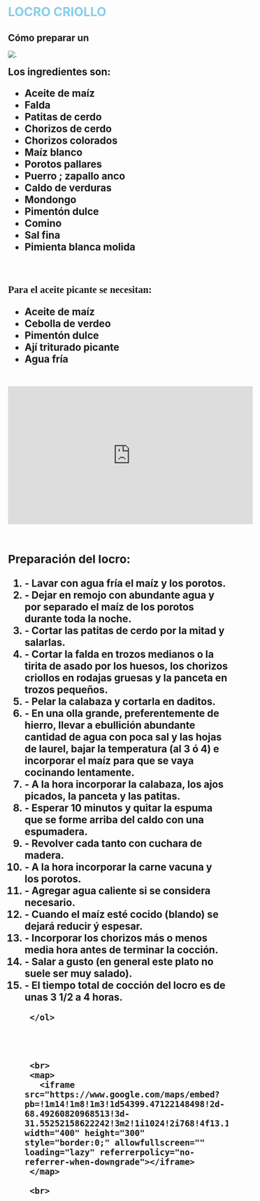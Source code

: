 <html lang="en" dir="ltr">
    <head>
    <meta charset="utf-8"
      <head>
  <body>
    <br>
    <h1 style="color:#87CEEB">LOCRO CRIOLLO</h1>
    <h2>Cómo preparar un </h2>
    <img src="https://encrypted-tbn0.gstatic.com/images?q=tbn:ANd9GcTPuzluSEv5Xk5oHBEiyZnaQ1NDJ2q0sqhRWw&usqp=CAU" alt=".">
    <br>
    <br>
    <b style="font-size:160%;">Los ingredientes son:</<b>
      <ul>
        <li>Aceite de maíz</li>
        <li>Falda</li>
        <li>Patitas de cerdo</li>
        <li>Chorizos de cerdo</li>
        <li>Chorizos colorados </li>
        <li>Maíz blanco</li>
        <li>Porotos pallares</li>
        <li>Puerro ; zapallo anco</li>
        <li>Caldo de verduras</li>
        <li>Mondongo</li>
        <li>Pimentón dulce </li>
        <li>Comino</li>
        <li>Sal fina</li>
        <li>Pimienta blanca molida</li>
     </ul>
     <br>
     <p style="font-family:verdana;">Para el aceite picante se necesitan:</p>
     <ul>
       <li>Aceite de maíz </li>
       <li>Cebolla de verdeo</li>
       <li>Pimentón dulce</li>
       <li>Ají triturado picante</li>
       <li>Agua fría</li>
     </ul>
     <br>
     <iframe width="560" height="315" src="https://www.youtube.com/embed/FItmfUAMKoU" title="YouTube video player" frameborder="0" allow="accelerometer; autoplay; clipboard-write; encrypted-media; gyroscope; picture-in-picture; web-share" allowfullscreen></iframe>
     <br>
     <br>
     <h3>Preparación del locro:</h3>
     <ol>
       <li>- Lavar con agua fría el maíz y los porotos.</li>
       <li>- Dejar en remojo con abundante agua y por separado el maíz de los porotos durante toda la noche.</li>
       <li>- Cortar las patitas de cerdo por la mitad y salarlas.</li>
       <li>- Cortar la falda en trozos medianos o la tirita de asado por los huesos, los chorizos criollos en rodajas gruesas y la panceta en trozos pequeños.</li>
       <li>- Pelar la calabaza y cortarla en daditos.</li>
       <li>- En una olla grande, preferentemente de hierro, llevar a ebullición abundante cantidad de agua con poca sal y las hojas de laurel, bajar la temperatura (al 3 ó 4) e incorporar el maíz para que se vaya cocinando lentamente.</li>
       <li>- A la hora incorporar la calabaza, los ajos picados, la panceta y las patitas.</li>
       <li>- Esperar 10 minutos y quitar la espuma que se forme arriba del caldo con una espumadera.</li>
       <li>- Revolver cada tanto con cuchara de madera.</li>
       <li>- A la hora incorporar la carne vacuna y los porotos.</li>
       <li>- Agregar agua caliente si se considera necesario.</li>
       <li>- Cuando el maíz esté cocido (blando) se dejará reducir ý espesar.</li>
       <li>- Incorporar los chorizos más o menos media hora antes de terminar la cocción.</li>
       <li>- Salar a gusto (en general este plato no suele ser muy salado).</li>
       <li>- El tiempo total de cocción del locro es de unas 3 1/2 a 4 horas.</li>

     </ol>




     <br>
     <map>
       <iframe src="https://www.google.com/maps/embed?pb=!1m14!1m8!1m3!1d54399.47122148498!2d-68.49260820968513!3d-31.55252158622242!3m2!1i1024!2i768!4f13.1!3m3!1m2!1s0x96816bf1b1fb4ccd%3A0xa9a662bdbf20408b!2sResto%20Los%20Nietos!5e0!3m2!1ses!2sar!4v1683120780138!5m2!1ses!2sar" width="400" height="300" style="border:0;" allowfullscreen="" loading="lazy" referrerpolicy="no-referrer-when-downgrade"></iframe>
     </map>

     <br>




















  </body>
</html>

  
